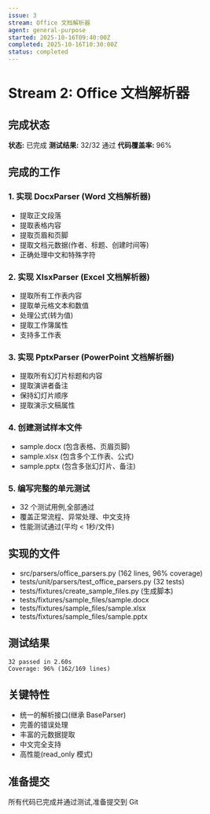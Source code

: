 ```yaml
---
issue: 3
stream: Office 文档解析器
agent: general-purpose
started: 2025-10-16T09:40:00Z
completed: 2025-10-16T10:30:00Z
status: completed
---
```


# Stream 2: Office 文档解析器

## 完成状态

**状态:** 已完成
**测试结果:** 32/32 通过
**代码覆盖率:** 96%

## 完成的工作

### 1. 实现 DocxParser (Word 文档解析器)
- 提取正文段落
- 提取表格内容
- 提取页眉和页脚
- 提取文档元数据(作者、标题、创建时间等)
- 正确处理中文和特殊字符

### 2. 实现 XlsxParser (Excel 文档解析器)
- 提取所有工作表内容
- 提取单元格文本和数值
- 处理公式(转为值)
- 提取工作簿属性
- 支持多工作表

### 3. 实现 PptxParser (PowerPoint 文档解析器)
- 提取所有幻灯片标题和内容
- 提取演讲者备注
- 保持幻灯片顺序
- 提取演示文稿属性

### 4. 创建测试样本文件
- sample.docx (包含表格、页眉页脚)
- sample.xlsx (包含多个工作表、公式)
- sample.pptx (包含多张幻灯片、备注)

### 5. 编写完整的单元测试
- 32 个测试用例,全部通过
- 覆盖正常流程、异常处理、中文支持
- 性能测试通过(平均 < 1秒/文件)

## 实现的文件
- src/parsers/office_parsers.py (162 lines, 96% coverage)
- tests/unit/parsers/test_office_parsers.py (32 tests)
- tests/fixtures/create_sample_files.py (生成脚本)
- tests/fixtures/sample_files/sample.docx
- tests/fixtures/sample_files/sample.xlsx
- tests/fixtures/sample_files/sample.pptx

## 测试结果
```
32 passed in 2.60s
Coverage: 96% (162/169 lines)
```

## 关键特性
- 统一的解析接口(继承 BaseParser)
- 完善的错误处理
- 丰富的元数据提取
- 中文完全支持
- 高性能(read_only 模式)

## 准备提交
所有代码已完成并通过测试,准备提交到 Git
